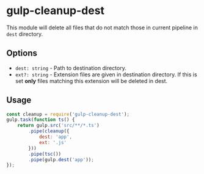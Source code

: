 # gulp-cleanup-dest

This module will delete all files that do not match those in current pipeline in `dest` directory.

## Options

* `dest: string`  - Path to destination directory.
* `ext?: string`  - Extension files are given in destination directory. If this is set **only** files matching this extension will be deleted in dest.

## Usage

```javascript
const cleanup = require('gulp-cleanup-dest');
gulp.task(function ts() {
    return gulp.src('src/**/*.ts')
        .pipe(cleanup({
            dest: 'app',
            ext: '.js'
        }))
        .pipe(tsc())
        .pipe(gulp.dest('app'));
});
```